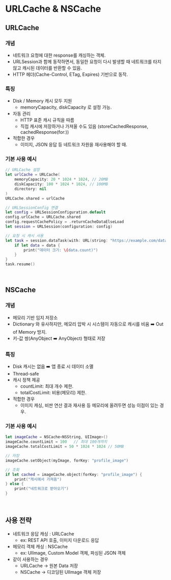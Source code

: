 # URLCache & NSCache

## URLCache
### 개념
- 네트워크 요청에 대한 response를 캐싱하는 객체.
- URLSession과 함께 동작하면서, 동일한 요청이 다시 발생할 때 네트워크를 타지 않고 캐시된 데이터를 반환할 수 있음.
- HTTP 헤더(Cache-Control, ETag, Expires) 기반으로 동작.

### 특징
- Disk / Memory 캐시 모두 지원
    - memoryCapacity, diskCapacity 로 설정 가능.
- 자동 관리
    - HTTP 표준 캐시 규칙을 따름
    - 직접 캐시에 저장하거나 가져올 수도 있음 (storeCachedResponse, cachedResponse(for:))
- 적합한 경우
    - 이미지, JSON 응답 등 네트워크 자원을 재사용해야 할 때.

### 기본 사용 예시
```swift
// URLCache 설정
let urlCache = URLCache(
    memoryCapacity: 20 * 1024 * 1024, // 20MB
    diskCapacity: 100 * 1024 * 1024, // 100MB
    directory: nil
)
URLCache.shared = urlCache

// URLSessionConfig 연결
let config = URLSessionConfiguration.default
config.urlCache = URLCache.shared
config.requestCachePolicy = .returnCacheDataElseLoad
let session = URLSession(configuration: config)

// 요청 시 캐시 사용
let task = session.dataTask(with: URL(string: "https://example.com/data.json")!) { data, response, error in
    if let data = data {
        print("데이터 크기: \(data.count)")
    }
}
task.resume()
```

<br>


## NSCache
### 개념
- 메모리 기반 임지 저장소
- Dictionary 와 유사하지만, 메모리 압박 시 시스템이 자동으로 캐시를 비움 ➡️ Out of Memory 방지.
- 키-값 쌍(AnyObject ➡️ AnyObject) 형태로 저장

### 특징
- Disk 캐시는 없음 ➡️ 앱 종료 시 데이터 소멸
- Thread-safe
- 캐시 정책 제공
    - countLimit: 최대 개수 제한.
    - totalCostLimit: 비용(메모리) 제한.
- 적합한 경우
    - 이미지 캐싱, 비싼 연산 결과 재사용 등 메모리에 올려두면 성능 이점이 있는 경우.

### 기본 사용 예시
```swift
let imageCache = NSCache<NSString, UIImage>()
imageCache.countLimit = 100   // 최대 100개까지
imageCache.totalCostLimit = 50 * 1024 * 1024 // 50MB

// 저장
imageCache.setObject(myImage, forKey: "profile_image")

// 조회
if let cached = imageCache.object(forKey: "profile_image") {
    print("캐시에서 가져옴")
} else {
    print("네트워크로 받아오기")
}
```

<br>

## 사용 전략
- 네트워크 응답 캐싱 : URLCache
    - ex: REST API 호출, 이미지 다운로드 응답
- 메모리 객체 캐싱 : NSCache
    - ex: UIImage, Custom Model 객체, 파싱된 JSON 객체
- 같이 사용하는 경우
    - URLCache -> 원본 Data 저장
    - NSCache -> 디코딩된 UIImage 객체 저장